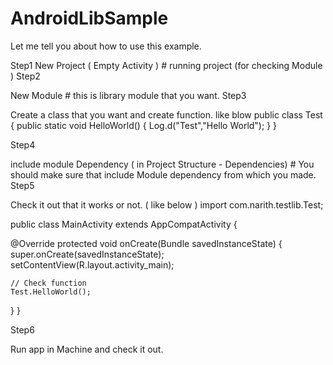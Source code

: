 # AndroidLibSample
Let me tell you about how to use this example.

Step1
New Project ( Empty Activity ) # running project (for checking Module )
Step2

New Module # this is library module that you want.
Step3

Create a class that you want and create function. like blow
public class Test { 
  public static void HelloWorld() { 
    Log.d("Test","Hello World"); 
  } 
}

Step4

include module Dependency ( in Project Structure - Dependencies) # You should make sure that include Module dependency from which you made.
Step5

Check it out that it works or not. ( like below )
import com.narith.testlib.Test;

public class MainActivity extends AppCompatActivity {

@Override
protected void onCreate(Bundle savedInstanceState) {
    super.onCreate(savedInstanceState);
    setContentView(R.layout.activity_main);

    // Check function
    Test.HelloWorld();
}
}

Step6

Run app in Machine and check it out.
